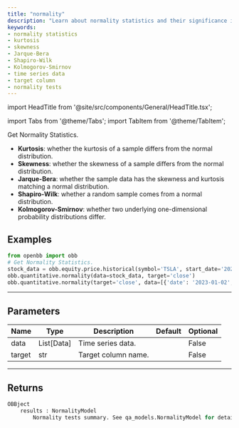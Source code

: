 ```yaml
---
title: "normality"
description: "Learn about normality statistics and their significance in data analysis.  Discover different techniques such as kurtosis, skewness, Jarque-Bera, Shapiro-Wilk,  and Kolmogorov-Smirnov for evaluating normality in time series data. Explore how  these tests can help determine if a data sample follows a normal distribution."
keywords:
- normality statistics
- kurtosis
- skewness
- Jarque-Bera
- Shapiro-Wilk
- Kolmogorov-Smirnov
- time series data
- target column
- normality tests
---
```


import HeadTitle from '@site/src/components/General/HeadTitle.tsx';

<HeadTitle title="quantitative/normality - Reference | OpenBB Platform Docs" />

<!-- markdownlint-disable MD012 MD031 MD033 -->

import Tabs from '@theme/Tabs';
import TabItem from '@theme/TabItem';

Get Normality Statistics.

 - **Kurtosis**: whether the kurtosis of a sample differs from the normal distribution.
 - **Skewness**: whether the skewness of a sample differs from the normal distribution.
 - **Jarque-Bera**: whether the sample data has the skewness and kurtosis matching a normal distribution.
 - **Shapiro-Wilk**: whether a random sample comes from a normal distribution.
 - **Kolmogorov-Smirnov**: whether two underlying one-dimensional probability distributions differ.


Examples
--------

```python
from openbb import obb
# Get Normality Statistics.
stock_data = obb.equity.price.historical(symbol='TSLA', start_date='2023-01-01', provider='fmp').to_df()
obb.quantitative.normality(data=stock_data, target='close')
obb.quantitative.normality(target='close', data=[{'date': '2023-01-02', 'open': 110.0, 'high': 120.0, 'low': 100.0, 'close': 115.0, 'volume': 10000.0}, {'date': '2023-01-03', 'open': 165.0, 'high': 180.0, 'low': 150.0, 'close': 172.5, 'volume': 15000.0}, {'date': '2023-01-04', 'open': 146.67, 'high': 160.0, 'low': 133.33, 'close': 153.33, 'volume': 13333.33}, {'date': '2023-01-05', 'open': 137.5, 'high': 150.0, 'low': 125.0, 'close': 143.75, 'volume': 12500.0}, {'date': '2023-01-06', 'open': 132.0, 'high': 144.0, 'low': 120.0, 'close': 138.0, 'volume': 12000.0}, {'date': '2023-01-07', 'open': 128.33, 'high': 140.0, 'low': 116.67, 'close': 134.17, 'volume': 11666.67}, {'date': '2023-01-08', 'open': 125.71, 'high': 137.14, 'low': 114.29, 'close': 131.43, 'volume': 11428.57}, {'date': '2023-01-09', 'open': 123.75, 'high': 135.0, 'low': 112.5, 'close': 129.38, 'volume': 11250.0}])
```

---

## Parameters

<Tabs>

<TabItem value='standard' label='standard'>

| Name | Type | Description | Default | Optional |
| ---- | ---- | ----------- | ------- | -------- |
| data | List[Data] | Time series data. |  | False |
| target | str | Target column name. |  | False |
</TabItem>

</Tabs>

---

## Returns

```python wordwrap
OBBject
    results : NormalityModel
        Normality tests summary. See qa_models.NormalityModel for details.
```

